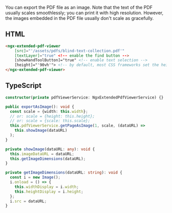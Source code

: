 You can export the PDF file as an image. Note that the text of the PDF usually scales smoothlessly; you can print it with high resolution. However, the images embedded in the PDF file usually don't scale as gracefully.

## HTML

```html
<ngx-extended-pdf-viewer
    [src]="'/assets/pdfs/blind-text-collection.pdf'"
    [textLayer]="true" <!-- enable the find button -->
    [showHandToolButton]="true" <!-- enable text selection -->
    [height]="'90vh'"> <!-- by default, most CSS frameworks set the height to 0 -->
</ngx-extended-pdf-viewer>
```

## TypeScript

```typescript
constructor(private pdfViewerService: NgxExtendedPdfViewerService) {}

public exportAsImage(): void {
  const scale = {width: this.width}; 
  // or: scale = {height: this.height};
  // or: scale = {scale: this.scale};
  this.pdfViewerService.getPageAsImage(1, scale, (dataURL) =>
    this.showImage(dataURL)
  );
}

private showImage(dataURL: any): void {
  this.imageDataURL = dataURL;
  this.getImageDimensions(dataURL);
}

private getImageDimensions(dataURL: string): void {
  const i = new Image();
  i.onload = () => {
    this.widthDisplay = i.width;
    this.heightDisplay = i.height;
  };
  i.src = dataURL;
}
```
